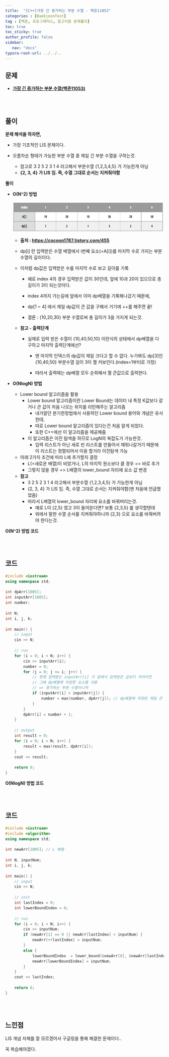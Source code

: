 ```yaml
---
title:  "[C++]가장 긴 증가하는 부분 수열 - 백준11053"
categories : [BaekjoonTest]
tag : [백준, 프로그래머스, 알고리즘 문제풀이]
toc: true
toc_sticky: true
author_profile: false
sidebar:
   nav: "docs"
typora-root-url: ../../..
---
```




## 문제

* **[가장 긴 증가하는 부분 수열(백준11053)](https://www.acmicpc.net/problem/11053)**

<br><br>

## 풀이

**문제 해석을 하자면,**

* 가장 기초적인 LIS 문제이다.

* 오름차순 형태가 가능한 부분 수열 중 제일 긴 부분 수열을 구하는것.

  * 참고로 3 2 5 2 3 1 4 라고해서 부분수열 {1,2,3,4,5} 가 가능한게 아님
  * **{2, 3, 4} 가 LIS 임. 즉, 수열 그대로 순서는 지켜줘야함**

  

**풀이**

* **O(N^2) 방법**

  <img src="./images/2023-03-17-(C++)가장 긴 증가하는 부분 수열 - 백준11053/image-20230214180813672.png" alt="image-20230214180813672"  />

  * **출처 : https://cocoon1787.tistory.com/455**

  * dp[i] 란 입력받은 수열 배열에서 i번째 요소(=A[i])를 마지막 수로 가지는 부분수열의 길이이다.

  * 이처럼 dp값은 입력받은 수를 마지막 수로 보고 길이를 기록

    * 예로 index 4의 경우 입력받은 값이 30인데, 앞에 10과 20이 있으므로 총 길이가 3이 되는것이다.

    * index 4까지 가는길에 앞에서 이미 dp배열을 기록해나갔기 때문에,
    * dp[1 ~ 4] 에서 제일 dp값이 큰 값을 구해서 거기에 ++를 해주면 끝!
    * 결론 : {10,20,30} 부분 수열로써 총 길이가 3을 가지게 되는것.

  * **참고 - 출력단계**

    * 실제로 입력 받은 수열이 {10,40,50,10} 이런식의 상태에서 dp배열을 다 구하고 마지막 출력단계에선?

      * 맨 마지막 인덱스의 dp값이 제일 크다고 할 수 없다. 누가봐도 dp[3]인 {10,40,50} 부분수열 길이 3이 젤 커보인다.(index=1부터로 가정)

      * 따라서 출력때는 dp배열 모두 순회해서 젤 큰값으로 출력한다.



* **O(NlogN) 방법**
  * Lower bound 알고리즘을 활용
    * Lower bound 알고리즘이란 Lower Bound는 데이터 내 특정 K값보다 같거나 큰 값이 처음 나오는 위치를 리턴해주는 알고리즘
      * 내가알던 분기한정법에서 사용하던 Lower bound 용어와 개념은 유사한데,
      * 따로 Lower bound 알고리즘이 있다는건 처음 알게 되었다.
      * 또한 C++에선 이 알고리즘을 제공해줌
    * 이 알고리즘은 이진 탐색을 하므로 LogN의 복잡도가 가능한것.
      * 입력 리스트가 아닌 새로 빈 리스트를 만들어서 채워나갈거기 때문에 이 리스트는 정렬되어서 이용 할거라 이진탐색 가능
  * 아래 2가지 조건에 따라 L에 추가할지 결정
    * L(=새로운 배열)이 비었거나, L의 마지막 원소보다 클 경우 => 바로 추가
    * 그렇지 않을 경우 => L배열의 lower_bound 자리에 요소 값 변경
  * **참고**
    * 3 2 5 2 3 1 4 라고해서 부분수열 {1,2,3,4,5} 가 가능한게 아님
    * {2, 3, 4} 가 LIS 임. 즉, 수열 그대로 순서는 지켜줘야함(맨 처음에 언급했었음)
    * 따라서 L배열의 lower_bound 자리에 요소를 바꿔버리는것.
      * 예로 L이 {2,5} 였고 3이 들어온다면? 보통 {2,3,5} 를 생각할텐데
      * 위에서 말한 수열 순서를 지켜줘야하니까 {2,3} 으로 요소를 바꿔버려야 한다는것.



**O(N^2) 방법 코드**

<br><br>

## 코드

```c++
#include <iostream>
using namespace std;

int dpArr[1005];
int inputArr[1005];
int number;

int N;
int i, j, k;

int main() {
	// input
	cin >> N;

	// run
	for (i = 0; i < N; i++) {
		cin >> inputArr[i];
		number = 0;
		for (j = 0; j <= i; j++) {
			// 현재 입력받는 inputArr[i] 가 앞에서 입력받은 값보다 커야지만
			// 그때 dp배열에 저장한 요소를 사용
			// => 증가하는 부분 수열이니까
			if (inputArr[i] > inputArr[j]) {
				number = max(number, dpArr[j]); // dp배열에 저장된 제일 큰 요소 사용
			}
		}
		dpArr[i] = number + 1;
	}
	
	// output
	int result = 0;
	for (i = 0; i < N; i++) {
		result = max(result, dpArr[i]);
	}
	cout << result;

	return 0;
}
```





**O(NlogN) 방법 코드**


<br><br>

## 코드

```c++
#include <iostream>
#include <algorithm>
using namespace std;

int newArr[1005]; // L 배열

int N, inputNum;
int i, j, k;

int main() {
	// input
	cin >> N;

	// init
	int lastIndex = 0;
	int lowerBoundIndex = 0;

	// run
	for (i = 0; i < N; i++) {
		cin >> inputNum;
		if (newArr[1] == 0 || newArr[lastIndex] < inputNum) {
			newArr[++lastIndex] = inputNum;
		}
		else {
			lowerBoundIndex  = lower_bound(&newArr[0], &newArr[lastIndex], inputNum) - &newArr[0];
			newArr[lowerBoundIndex] = inputNum;
		}
	}
	cout << lastIndex;

	return 0;
}
```

<br><br>

## 느낀점

LIS 개념 자체를 잘 모르겠어서 구글링을 통해 해결한 문제이다..

꼭 복습해야겠다.

